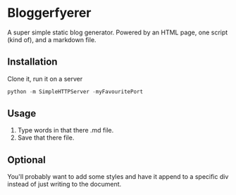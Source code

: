 # Bloggerfyerer

A super simple static blog generator. Powered by an HTML page, one script (kind of), and a markdown file.

## Installation

Clone it, run it on a server

``` python
python -m SimpleHTTPServer -myFavouritePort
```

## Usage

1. Type words in that there .md file.
2. Save that there file.

## Optional

You'll probably want to add some styles and have it append to a specific div instead of just writing to the document.
